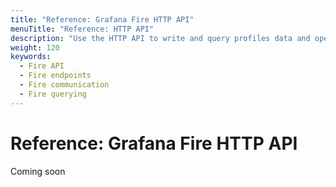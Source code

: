 ```yaml
---
title: "Reference: Grafana Fire HTTP API"
menuTitle: "Reference: HTTP API"
description: "Use the HTTP API to write and query profiles data and operate a Grafana Fire cluster."
weight: 120
keywords:
  - Fire API
  - Fire endpoints
  - Fire communication
  - Fire querying
---
```


# Reference: Grafana Fire HTTP API

Coming soon
